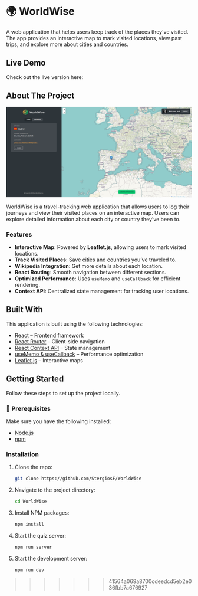 # 🌍 WorldWise

A web application that helps users keep track of the places they've visited. The app provides an interactive map to mark visited locations, view past trips, and explore more about cities and countries.

## Live Demo

Check out the live version here: 

## About The Project

[![Homepage Preview](/public/app_preview.png)](https://yourwebsite.netlify.app)

WorldWise is a travel-tracking web application that allows users to log their journeys and view their visited places on an interactive map. Users can explore detailed information about each city or country they’ve been to.

### Features

- **Interactive Map**: Powered by **Leaflet.js**, allowing users to mark visited locations.
- **Track Visited Places**: Save cities and countries you’ve traveled to.
- **Wikipedia Integration**: Get more details about each location.
- **React Routing**: Smooth navigation between different sections.
- **Optimized Performance**: Uses `useMemo` and `useCallback` for efficient rendering.
- **Context API**: Centralized state management for tracking user locations.

## Built With

This application is built using the following technologies:

- [React](https://reactjs.org/) – Frontend framework
- [React Router](https://reactrouter.com/) – Client-side navigation
- [React Context API](https://react.dev/reference/react/useContext) – State management
- [useMemo & useCallback](https://react.dev/reference/react/useMemo) – Performance optimization
- [Leaflet.js](https://leafletjs.com/) – Interactive maps

## Getting Started

Follow these steps to set up the project locally.

### 🔗 Prerequisites

Make sure you have the following installed:

- [Node.js](https://nodejs.org/)
- [npm](https://www.npmjs.com/)

### Installation

1. Clone the repo:

   ```bash
   git clone https://github.com/StergiosF/WorldWise
   ```

2. Navigate to the project directory:

   ```bash
   cd WorldWise
   ```

3. Install NPM packages:

   ```bash
   npm install
   ```

4. Start the quiz server:

   ```bash
   npm run server
   ```

5. Start the development server:

   ```bash
   npm run dev
   ```
>>>>>>> 41564a069a8700cdeedcd5eb2e036fbb7a676927
